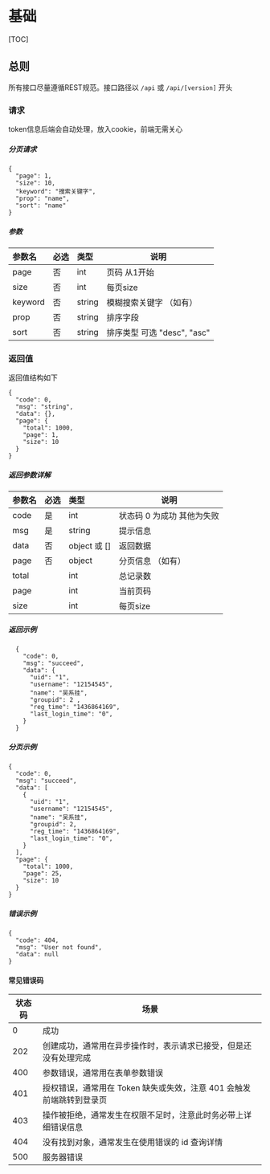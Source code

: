 # 基础



[TOC]

## 总则

所有接口尽量遵循REST规范。接口路径以 `/api` 或 `/api/[version]` 开头

### 请求

token信息后端会自动处理，放入cookie，前端无需关心

##### 分页请求

```
{
  "page": 1,
  "size": 10,
  "keyword": "搜索关键字",
  "prop": "name",
  "sort": "name"
}
```

##### 参数

| 参数名  | 必选 | 类型   | 说明                         |
| :------ | :--- | :----- | ---------------------------- |
| page    | 否   | int    | 页码 从1开始                 |
| size    | 否   | int    | 每页size                     |
| keyword | 否   | string | 模糊搜索关键字 （如有）      |
| prop    | 否   | string | 排序字段                     |
| sort    | 否   | string | 排序类型  可选 "desc", "asc" |



### 返回值

返回值结构如下

```
{
  "code": 0,
  "msg": "string",
  "data": {},
  "page": {
    "total": 1000,
    "page": 1,
    "size": 10
  }
}

```



##### 返回参数详解

| 参数名 | 必选 | 类型         | 说明                       |
| :----- | :--- | :----------- | -------------------------- |
| code   | 是   | int          | 状态码 0 为成功 其他为失败 |
| msg    | 是   | string       | 提示信息                   |
| data   | 否   | object 或 [] | 返回数据                   |
| page   | 否   | object       | 分页信息 （如有）          |
| total  |      | int          | 总记录数                   |
| page   |      | int          | 当前页码                   |
| size   |      | int          | 每页size                   |

 ##### 返回示例
``` 
  {
    "code": 0,
    "msg": "succeed",
    "data": {
      "uid": "1",
      "username": "12154545",
      "name": "吴系挂",
      "groupid": 2 ,
      "reg_time": "1436864169",
      "last_login_time": "0",
    }
  }
```
 ##### 分页示例

``` 
{
  "code": 0,
  "msg": "succeed",
  "data": [
    {
      "uid": "1",
      "username": "12154545",
      "name": "吴系挂",
      "groupid": 2,
      "reg_time": "1436864169",
      "last_login_time": "0",
    }
  ],
  "page": {
    "total": 1000,
    "page": 25,
    "size": 10
  }
}
```

##### 错误示例

```
{
  "code": 404,
  "msg": "User not found",
  "data": null
}
```



#### 常见错误码

| 状态码 | 场景                                                         |
| ------ | ------------------------------------------------------------ |
| 0      | 成功                                                         |
| 202    | 创建成功，通常用在异步操作时，表示请求已接受，但是还没有处理完成 |
| 400    | 参数错误，通常用在表单参数错误                               |
| 401    | 授权错误，通常用在 Token 缺失或失效，注意 401 会触发前端跳转到登录页 |
| 403    | 操作被拒绝，通常发生在权限不足时，注意此时务必带上详细错误信息 |
| 404    | 没有找到对象，通常发生在使用错误的 id 查询详情               |
| 500    | 服务器错误                                                   |